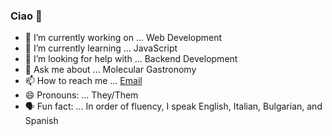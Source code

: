 ### Ciao 👋

- 🔭 I’m currently working on ... Web Development
- 🌱 I’m currently learning ... JavaScript
- 🤔 I’m looking for help with ... Backend Development
- 💬 Ask me about ... Molecular Gastronomy
- 📫 How to reach me ... [Email](mailto:PhoenixStaley_Developer@outlook.com)
- 😄 Pronouns: ... They/Them
- 🗣️ Fun fact: ... In order of fluency, I speak English, Italian, Bulgarian, and Spanish
